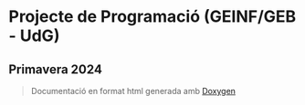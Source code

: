 # Projecte de Programació (GEINF/GEB - UdG)

## Primavera 2024

> Documentació en format html generada amb [Doxygen](http://www.doxygen.nl/)
